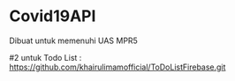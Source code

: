 # Covid19API
Dibuat untuk memenuhi UAS MPR5

#2 untuk Todo List : 
https://github.com/khairulimamofficial/ToDoListFirebase.git
